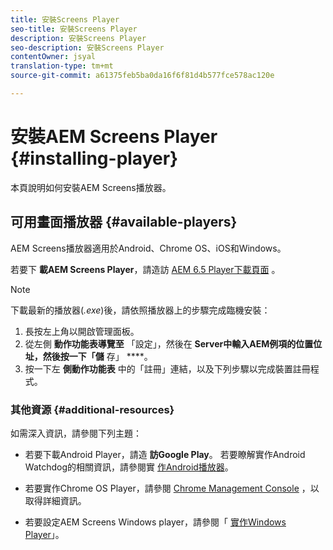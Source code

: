 ```yaml
---
title: 安裝Screens Player
seo-title: 安裝Screens Player
description: 安裝Screens Player
seo-description: 安裝Screens Player
contentOwner: jsyal
translation-type: tm+mt
source-git-commit: a61375feb5ba0da16f6f81d4b577fce578ac120e

---
```



# 安裝AEM Screens Player {#installing-player}

本頁說明如何安裝AEM Screens播放器。

## 可用畫面播放器 {#available-players}

AEM Screens播放器適用於Android、Chrome OS、iOS和Windows。

若要下 **載AEM Screens Player**，請造訪 [AEM 6.5 Player下載頁面](https://download.macromedia.com/screens/) 。

>[!NOTE]
>
>下載最新的播放器(*.exe*)後，請依照播放器上的步驟完成臨機安裝：
>
>1. 長按左上角以開啟管理面板。
>1. 從左側 **動作功能表導覽至** 「設定」，然後在 **Server中輸入AEM例項的位置位址，然後按一下「儲** 存」 ****。
>1. 按一下左 **側動作功能表** 中的「註冊」連結，以及下列步驟以完成裝置註冊程式。


### 其他資源 {#additional-resources}

如需深入資訊，請參閱下列主題：

* 若要下載Android Player，請造 **訪Google Play**。 若要瞭解實作Android Watchdog的相關資訊，請參閱實 [作Android播放器](implementing-android-player.md)。

* 若要實作Chrome OS Player，請參閱 [Chrome Management Console](implementing-chrome-os-player.md) ，以取得詳細資訊。

* 若要設定AEM Screens Windows player，請參閱「 [實作Windows Player](implementing-windows-player.md)」。
